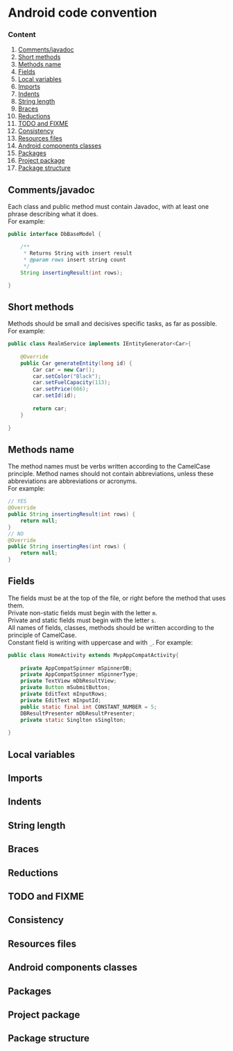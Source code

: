 # Android code convention

### Content
1. [Comments/javadoc](#comments_javadoc)<br>
2. [Short methods](#short_methods)<br>
3. [Methods name](#methods_name)<br>
4. [Fields](#fields)<br>
5. [Local variables](#local_variables)<br>
6. [Imports](#imports)<br>
7. [Indents](#indents)<br>
8. [String length](#string_length)<br>
9. [Braces](#braces)<br>
10. [Reductions](#reductions)<br>
11. [TODO and FIXME](#TODO_and_FIXME)<br>
12. [Consistency](#consistency)<br>
13. [Resources files](#resources_files)<br>
14. [Android components classes](#android_components_classes)<br>
15. [Packages](#packages)<br>
16. [Project package](#project_package)<br>
17. [Package structure](#package_structure)<br>



<a name="comments_javadoc"><h2>Comments/javadoc</h2></a>

Each class and public method must contain Javadoc, with at least one phrase describing what it does.
<br>For example:
<br> 
```java
public interface DbBaseModel {

    /**
     * Returns String with insert result
     * @param rows insert string count
     */
    String insertingResult(int rows);

}
```

<a name="short_methods"><h2>Short methods</h2></a>

Methods should be small and decisives specific tasks, as far as possible.
<br>For example:
```java
public class RealmService implements IEntityGenerator<Car>{  
  
    @Override  
    public Car generateEntity(long id) {  
        Car car = new Car();  
        car.setColor("Black");  
        car.setFuelCapacity(113);  
        car.setPrice(666);  
        car.setId(id);  
  
        return car;  
    }  
  
} 
```

<a name="methods_name"><h2>Methods name</h2></a>

The method names must be verbs written according to the CamelCase principle. Method names should not contain abbreviations, unless these abbreviations are abbreviations or acronyms.
<br> For example:
```java
// YES 
@Override  
public String insertingResult(int rows) {  
    return null;  
}  
// NO
@Override  
public String insertingRes(int rows) {  
    return null;  
} 
```

<a name="fields"><h2>Fields</h2></a>

The fields must be at the top of the file, or right before the method that uses them. 
<br>Private non-static fields must begin with the letter ```m```. 
<br>Private and static fields must begin with the letter ```s```.
<br>All names of fields, classes, methods should be written according to the principle of CamelCase.
<br>Constant field is writing with uppercase and with ```_```.
For example:
```java
public class HomeActivity extends MvpAppCompatActivity{  
  
    private AppCompatSpinner mSpinnerDB;  
    private AppCompatSpinner mSpinnerType;  
    private TextView mDbResultView;  
    private Button mSubmitButton;  
    private EditText mInputRows;  
    private EditText mInputId;  
    public static final int CONSTANT_NUMBER = 5;  
    DBResultPresenter mDbResultPresenter;  
    private static Singlton sSinglton;  
  
} 
```

<a name="local_variables"><h2>Local variables</h2></a>

<a name="imports"><h2>Imports</h2></a>

<a name="Indents"><h2>Indents</h2></a>

<a name="string_length"><h2>String length</h2></a>

<a name="braces"><h2>Braces</h2></a>

<a name="reductions"><h2>Reductions</h2></a>

<a name="TODO_and_FIXME"><h2>TODO and FIXME</h2></a>

<a name="consistency"><h2>Consistency</h2></a>

<a name="resources_files"><h2>Resources files</h2></a>

<a name="android_components_classes"><h2>Android components classes</h2></a>

<a name="packages"><h2>Packages</h2></a>

<a name="project_package"><h2>Project package</h2></a>

<a name="package_structure"><h2>Package structure</h2></a>




